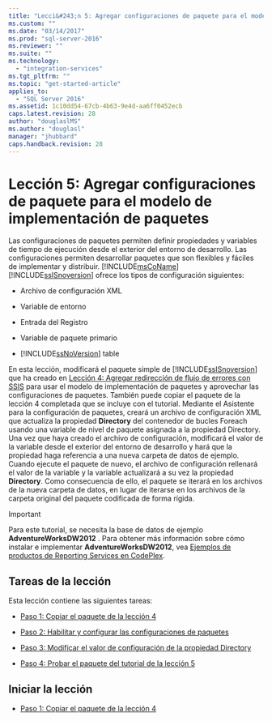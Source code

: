 ```yaml
---
title: "Lecci&#243;n 5: Agregar configuraciones de paquete para el modelo de implementaci&#243;n de paquetes | Microsoft Docs"
ms.custom: ""
ms.date: "03/14/2017"
ms.prod: "sql-server-2016"
ms.reviewer: ""
ms.suite: ""
ms.technology: 
  - "integration-services"
ms.tgt_pltfrm: ""
ms.topic: "get-started-article"
applies_to: 
  - "SQL Server 2016"
ms.assetid: 1c10dd54-67cb-4b63-9e4d-aa6ff0452ecb
caps.latest.revision: 28
author: "douglaslMS"
ms.author: "douglasl"
manager: "jhubbard"
caps.handback.revision: 28
---
```

# Lecci&#243;n 5: Agregar configuraciones de paquete para el modelo de implementaci&#243;n de paquetes
Las configuraciones de paquetes permiten definir propiedades y variables de tiempo de ejecución desde el exterior del entorno de desarrollo. Las configuraciones permiten desarrollar paquetes que son flexibles y fáciles de implementar y distribuir. [!INCLUDE[msCoName](../includes/msconame-md.md)] [!INCLUDE[ssISnoversion](../includes/ssisnoversion-md.md)] ofrece los tipos de configuración siguientes:  
  
-   Archivo de configuración XML  
  
-   Variable de entorno  
  
-   Entrada del Registro  
  
-   Variable de paquete primario  
  
-   [!INCLUDE[ssNoVersion](../includes/ssnoversion-md.md)] table  
  
En esta lección, modificará el paquete simple de [!INCLUDE[ssISnoversion](../includes/ssisnoversion-md.md)] que ha creado en [Lección 4: Agregar redirección de flujo de errores con SSIS](../integration-services/lesson-4-add-error-flow-redirection-with-ssis.md) para usar el modelo de implementación de paquetes y aprovechar las configuraciones de paquetes. También puede copiar el paquete de la lección 4 completada que se incluye con el tutorial. Mediante el Asistente para la configuración de paquetes, creará un archivo de configuración XML que actualiza la propiedad **Directory** del contenedor de bucles Foreach usando una variable de nivel de paquete asignada a la propiedad Directory. Una vez que haya creado el archivo de configuración, modificará el valor de la variable desde el exterior del entorno de desarrollo y hará que la propiedad haga referencia a una nueva carpeta de datos de ejemplo. Cuando ejecute el paquete de nuevo, el archivo de configuración rellenará el valor de la variable y la variable actualizará a su vez la propiedad **Directory**. Como consecuencia de ello, el paquete se iterará en los archivos de la nueva carpeta de datos, en lugar de iterarse en los archivos de la carpeta original del paquete codificada de forma rígida.  
  
> [!IMPORTANT]  
> Para este tutorial, se necesita la base de datos de ejemplo **AdventureWorksDW2012** . Para obtener más información sobre cómo instalar e implementar **AdventureWorksDW2012**, vea [Ejemplos de productos de Reporting Services en CodePlex](http://go.microsoft.com/fwlink/p/?LinkID=526910).  
  
## Tareas de la lección  
Esta lección contiene las siguientes tareas:  
  
-   [Paso 1: Copiar el paquete de la lección 4](../integration-services/step-1-copying-the-lesson-4-package.md)  
  
-   [Paso 2: Habilitar y configurar las configuraciones de paquetes](../integration-services/step-2-enabling-and-configuring-package-configurations.md)  
  
-   [Paso 3: Modificar el valor de configuración de la propiedad Directory](../integration-services/step-3-modifying-the-directory-property-configuration-value.md)  
  
-   [Paso 4: Probar el paquete del tutorial de la lección 5](../integration-services/step-4-testing-the-lesson-5-tutorial-package.md)  
  
## Iniciar la lección  
  
-   [Paso 1: Copiar el paquete de la lección 4](../integration-services/step-1-copying-the-lesson-4-package.md)  
  
  
  
